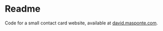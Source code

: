 # Readme

Code for a small contact card website, available at [david.masponte.com](http://david.masponte.com/).

